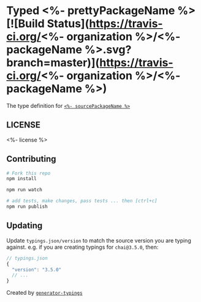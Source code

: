 # Typed <%- prettyPackageName %>  [![Build Status](https://travis-ci.org/<%- organization %>/<%- packageName %>.svg?branch=master)](https://travis-ci.org/<%- organization %>/<%- packageName %>)


The type definition for [`<%- sourcePackageName %>`](<%- sourcePackageUrl %>)

## LICENSE

<%- license %>

## Contributing

```sh
# Fork this repo
npm install

npm run watch

# add tests, make changes, pass tests ... then [ctrl+c]
npm run publish
```

## Updating

Update `typings.json/version` to match the source version you are typing against.
e.g. if you are creating typings for `chai@3.5.0`, then:

```js
// typings.json
{
  "version": "3.5.0"
  // ...
}
```

Created by [`generator-typings`](https://github.com/typings/generator-typings)

